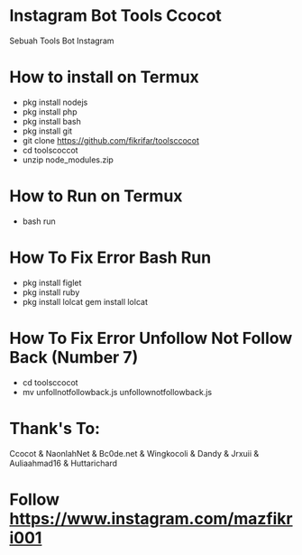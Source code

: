 # Instagram Bot Tools Ccocot
 Sebuah Tools Bot Instagram

# How to install on Termux
* pkg install nodejs
* pkg install php
* pkg install bash
* pkg install git
* git clone https://github.com/fikrifar/toolsccocot
* cd toolscoccot
* unzip node_modules.zip

# How to Run on Termux
* bash run

# How To Fix Error Bash Run
* pkg install figlet
* pkg install ruby
* pkg install lolcat
 gem install lolcat

# How To Fix Error Unfollow Not Follow Back (Number 7)
* cd toolsccocot
* mv unfollnotfollowback.js unfollownotfollowback.js

# Thank's To:

Ccocot & NaonlahNet & Bc0de.net & Wingkocoli & Dandy & Jrxuii & Auliaahmad16 & Huttarichard

# Follow https://www.instagram.com/mazfikri001
